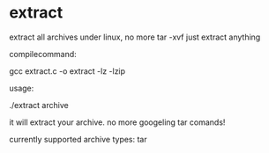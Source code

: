 # extract
extract all archives under linux, no more tar -xvf  just extract anything

compilecommand:

gcc extract.c -o extract -lz -lzip

usage:

./extract archive

it will extract your archive.
no more googeling tar comands!

currently supported archive types:
tar

